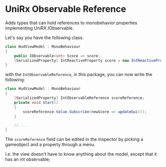 # UniRx Observable Reference

Adds types that can hold references to monobehavior properties implementing UniRX.IObservable.

Let's say you have the following class:

```c#
class HudViewModel : MonoBehaviour
{
    public IObservable<int> Score => score;
    [SerializedProperty] IntReactiveProperty score = new IntReactiveProperty(0);
}
```

with the `IntObservableReference`, in this package, you can now write the following:

```c#
class HudViewModel : MonoBehaviour
{
    [SerializedProperty] IntObservableReference scoreReference;
    private void Start()
    {
        scoreReference.Value.Subscribe(newScore => updateGui());
    }

    // ...
}
```

The `scoreReference` field can be edited in the inspector by picking a gameobject and a property through a menu.

I.e. the view doesn't have to know anything about the model, except that it has an int observable;
